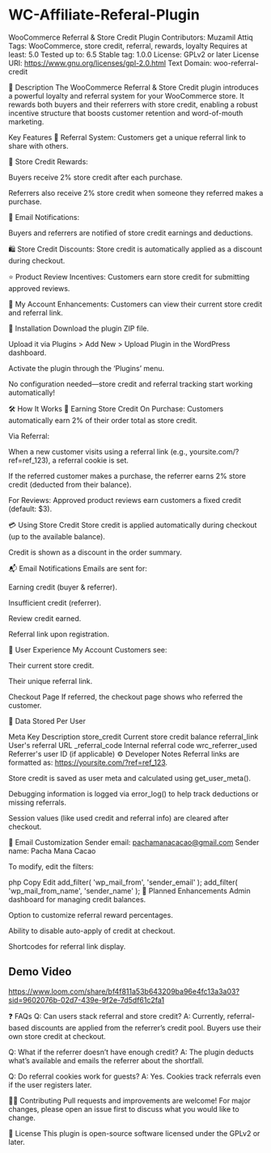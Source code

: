 # WC-Affiliate-Referal-Plugin
WooCommerce Referral & Store Credit Plugin
Contributors: Muzamil Attiq
Tags: WooCommerce, store credit, referral, rewards, loyalty
Requires at least: 5.0
Tested up to: 6.5
Stable tag: 1.0.0
License: GPLv2 or later
License URI: https://www.gnu.org/licenses/gpl-2.0.html
Text Domain: woo-referral-credit

📝 Description
The WooCommerce Referral & Store Credit plugin introduces a powerful loyalty and referral system for your WooCommerce store. It rewards both buyers and their referrers with store credit, enabling a robust incentive structure that boosts customer retention and word-of-mouth marketing.

Key Features
🔁 Referral System: Customers get a unique referral link to share with others.

💸 Store Credit Rewards:

Buyers receive 2% store credit after each purchase.

Referrers also receive 2% store credit when someone they referred makes a purchase.

📧 Email Notifications:

Buyers and referrers are notified of store credit earnings and deductions.

🛍️ Store Credit Discounts: Store credit is automatically applied as a discount during checkout.

⭐ Product Review Incentives: Customers earn store credit for submitting approved reviews.

👀 My Account Enhancements: Customers can view their current store credit and referral link.

🚀 Installation
Download the plugin ZIP file.

Upload it via Plugins > Add New > Upload Plugin in the WordPress dashboard.

Activate the plugin through the ‘Plugins’ menu.

No configuration needed—store credit and referral tracking start working automatically!

🛠️ How It Works
🎁 Earning Store Credit
On Purchase: Customers automatically earn 2% of their order total as store credit.

Via Referral:

When a new customer visits using a referral link (e.g., yoursite.com/?ref=ref_123), a referral cookie is set.

If the referred customer makes a purchase, the referrer earns 2% store credit (deducted from their balance).

For Reviews: Approved product reviews earn customers a fixed credit (default: $3).

💳 Using Store Credit
Store credit is applied automatically during checkout (up to the available balance).

Credit is shown as a discount in the order summary.

📬 Email Notifications
Emails are sent for:

Earning credit (buyer & referrer).

Insufficient credit (referrer).

Review credit earned.

Referral link upon registration.

👤 User Experience
My Account
Customers see:

Their current store credit.

Their unique referral link.

Checkout Page
If referred, the checkout page shows who referred the customer.

🔐 Data Stored Per User

Meta Key	Description
store_credit	Current store credit balance
referral_link	User's referral URL
_referral_code	Internal referral code
wrc_referrer_used	Referrer's user ID (if applicable)
⚙️ Developer Notes
Referral links are formatted as: https://yoursite.com/?ref=ref_123.

Store credit is saved as user meta and calculated using get_user_meta().

Debugging information is logged via error_log() to help track deductions or missing referrals.

Session values (like used credit and referral info) are cleared after checkout.

💌 Email Customization
Sender email: pachamanacacao@gmail.com
Sender name: Pacha Mana Cacao

To modify, edit the filters:

php
Copy
Edit
add_filter( 'wp_mail_from', 'sender_email' );
add_filter( 'wp_mail_from_name', 'sender_name' );
🧪 Planned Enhancements
Admin dashboard for managing credit balances.

Option to customize referral reward percentages.

Ability to disable auto-apply of credit at checkout.

Shortcodes for referral link display.

## Demo Video 
https://www.loom.com/share/bf4f811a53b643209ba96e4fc13a3a03?sid=9602076b-02d7-439e-9f2e-7d5df61c2fa1

❓ FAQs
Q: Can users stack referral and store credit?
A: Currently, referral-based discounts are applied from the referrer’s credit pool. Buyers use their own store credit at checkout.

Q: What if the referrer doesn’t have enough credit?
A: The plugin deducts what’s available and emails the referrer about the shortfall.

Q: Do referral cookies work for guests?
A: Yes. Cookies track referrals even if the user registers later.

🧑‍💻 Contributing
Pull requests and improvements are welcome! For major changes, please open an issue first to discuss what you would like to change.

📄 License
This plugin is open-source software licensed under the GPLv2 or later.
